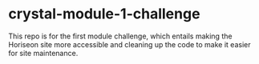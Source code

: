 # crystal-module-1-challenge
This repo is for the first module challenge, which entails making the Horiseon site more accessible and cleaning up the code to make it easier for site maintenance.
